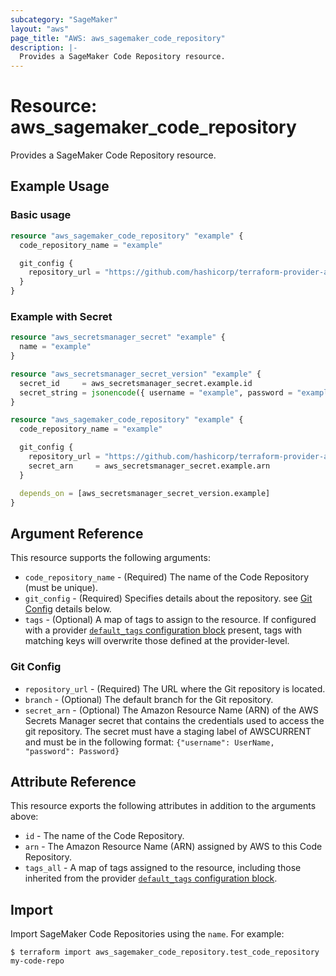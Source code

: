 ```yaml
---
subcategory: "SageMaker"
layout: "aws"
page_title: "AWS: aws_sagemaker_code_repository"
description: |-
  Provides a SageMaker Code Repository resource.
---
```


# Resource: aws_sagemaker_code_repository

Provides a SageMaker Code Repository resource.

## Example Usage

### Basic usage

```terraform
resource "aws_sagemaker_code_repository" "example" {
  code_repository_name = "example"

  git_config {
    repository_url = "https://github.com/hashicorp/terraform-provider-aws.git"
  }
}
```

### Example with Secret

```terraform
resource "aws_secretsmanager_secret" "example" {
  name = "example"
}

resource "aws_secretsmanager_secret_version" "example" {
  secret_id     = aws_secretsmanager_secret.example.id
  secret_string = jsonencode({ username = "example", password = "example" })
}

resource "aws_sagemaker_code_repository" "example" {
  code_repository_name = "example"

  git_config {
    repository_url = "https://github.com/hashicorp/terraform-provider-aws.git"
    secret_arn     = aws_secretsmanager_secret.example.arn
  }

  depends_on = [aws_secretsmanager_secret_version.example]
}
```

## Argument Reference

This resource supports the following arguments:

* `code_repository_name` - (Required) The name of the Code Repository (must be unique).
* `git_config` - (Required) Specifies details about the repository. see [Git Config](#git-config) details below.
* `tags` - (Optional) A map of tags to assign to the resource. If configured with a provider [`default_tags` configuration block](https://registry.terraform.io/providers/hashicorp/aws/latest/docs#default_tags-configuration-block) present, tags with matching keys will overwrite those defined at the provider-level.

### Git Config

* `repository_url` - (Required) The URL where the Git repository is located.
* `branch` - (Optional) The default branch for the Git repository.
* `secret_arn` - (Optional) The Amazon Resource Name (ARN) of the AWS Secrets Manager secret that contains the credentials used to access the git repository. The secret must have a staging label of AWSCURRENT and must be in the following format: `{"username": UserName, "password": Password}`

## Attribute Reference

This resource exports the following attributes in addition to the arguments above:

* `id` - The name of the Code Repository.
* `arn` - The Amazon Resource Name (ARN) assigned by AWS to this Code Repository.
* `tags_all` - A map of tags assigned to the resource, including those inherited from the provider [`default_tags` configuration block](https://registry.terraform.io/providers/hashicorp/aws/latest/docs#default_tags-configuration-block).

## Import

Import SageMaker Code Repositories using the `name`. For example:

```
$ terraform import aws_sagemaker_code_repository.test_code_repository my-code-repo
```
